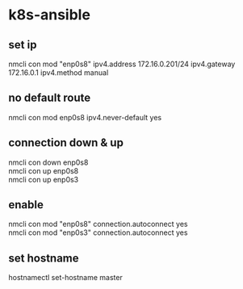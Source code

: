 # k8s-ansible

## set ip 
nmcli con mod "enp0s8" ipv4.address 172.16.0.201/24 ipv4.gateway 172.16.0.1 ipv4.method manual  

## no default route 
nmcli con mod enp0s8 ipv4.never-default yes  

## connection down & up
nmcli con down enp0s8  
nmcli con up enp0s8  
nmcli con up enp0s3  

## enable 
nmcli con mod "enp0s8" connection.autoconnect yes  
nmcli con mod "enp0s3" connection.autoconnect yes  

## set hostname
hostnamectl set-hostname master  

